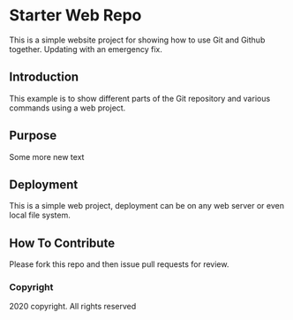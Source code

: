 # Starter Web Repo

This is a simple website project for showing how to use Git and Github together. Updating with an emergency fix.

## Introduction

This example is to show different parts of the Git repository and various commands using a web project.

## Purpose

Some more new text

## Deployment

This is a simple web project, deployment can be on any web server or even local file system.

## How To Contribute

Please fork this repo and then issue pull requests for review.

### Copyright

2020 copyright. All rights reserved